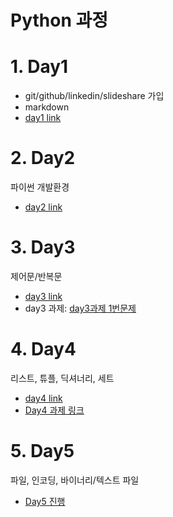 # Python 과정

# 1. Day1

- git/github/linkedin/slideshare 가입
- markdown
 - [day1 link](/Lectures/day1/)
  
# 2. Day2

파이썬 개발환경

 - [day2 link](/Lectures/day2/)
 
# 3. Day3
 
 제어문/반복문
 
 - [day3 link](/Lectures/day3/)
 - day3 과제: [day3과제 1번문제](/Lectures/day3/day3과제_1번문제.ipynb)

# 4. Day4 

리스트, 튜플, 딕셔너리, 세트

 - [day4 link](/Lectures/day4/)
 - [Day4 과제 링크](/Lectures/day4/README.md#day4%EA%B3%BC%EC%A0%9C)


# 5. Day5

파일, 인코딩, 바이너리/텍스트 파일

 - [Day5 진행](/Lectures/day5/day5_진행.ipynb)
